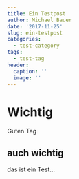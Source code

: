 ```yaml
---
title: Ein Testpost
author: Michael Bauer
date: '2017-11-25'
slug: ein-testpost
categories:
  - test-category
tags:
  - test-tag
header:
  caption: ''
  image: ''
---
```


# Wichtig

Guten Tag

## auch wichtig

das ist ein Test...